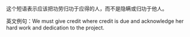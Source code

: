 这个短语表示应该把功劳归功于应得的人，而不是隐瞒或归功于他人。

英文例句：We must give credit where credit is due and acknowledge her hard work and dedication to the project.